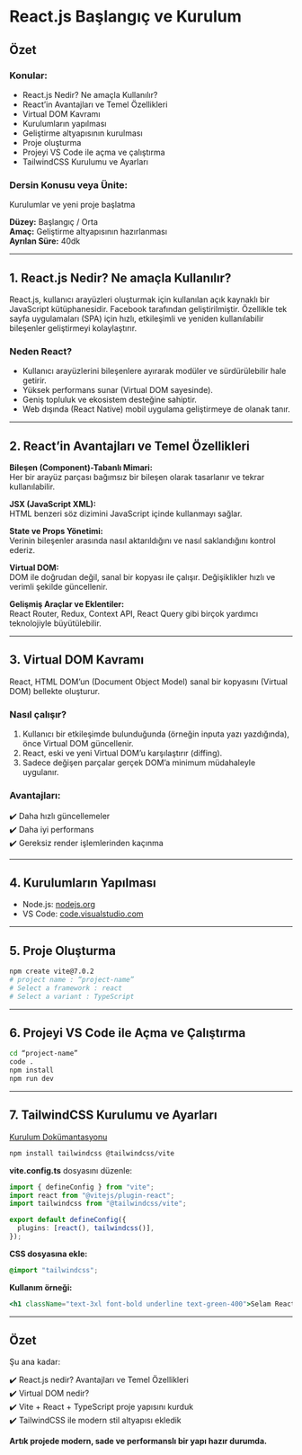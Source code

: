 # React.js Başlangıç ve Kurulum

## Özet

### Konular:

- React.js Nedir? Ne amaçla Kullanılır?
- React’in Avantajları ve Temel Özellikleri
- Virtual DOM Kavramı
- Kurulumların yapılması
- Geliştirme altyapısının kurulması
- Proje oluşturma
- Projeyi VS Code ile açma ve çalıştırma
- TailwindCSS Kurulumu ve Ayarları

### Dersin Konusu veya Ünite:

Kurulumlar ve yeni proje başlatma

**Düzey:** Başlangıç / Orta  
**Amaç:** Geliştirme altyapısının hazırlanması  
**Ayrılan Süre:** 40dk

---

## 1. React.js Nedir? Ne amaçla Kullanılır?

React.js, kullanıcı arayüzleri oluşturmak için kullanılan açık kaynaklı bir JavaScript kütüphanesidir. Facebook tarafından geliştirilmiştir. Özellikle tek sayfa uygulamaları (SPA) için hızlı, etkileşimli ve yeniden kullanılabilir bileşenler geliştirmeyi kolaylaştırır.

### Neden React?

- Kullanıcı arayüzlerini bileşenlere ayırarak modüler ve sürdürülebilir hale getirir.
- Yüksek performans sunar (Virtual DOM sayesinde).
- Geniş topluluk ve ekosistem desteğine sahiptir.
- Web dışında (React Native) mobil uygulama geliştirmeye de olanak tanır.

---

## 2. React’in Avantajları ve Temel Özellikleri

**Bileşen (Component)-Tabanlı Mimari:**  
Her bir arayüz parçası bağımsız bir bileşen olarak tasarlanır ve tekrar kullanılabilir.

**JSX (JavaScript XML):**  
HTML benzeri söz dizimini JavaScript içinde kullanmayı sağlar.

**State ve Props Yönetimi:**  
Verinin bileşenler arasında nasıl aktarıldığını ve nasıl saklandığını kontrol ederiz.

**Virtual DOM:**  
DOM ile doğrudan değil, sanal bir kopyası ile çalışır. Değişiklikler hızlı ve verimli şekilde güncellenir.

**Gelişmiş Araçlar ve Eklentiler:**  
React Router, Redux, Context API, React Query gibi birçok yardımcı teknolojiyle büyütülebilir.

---

## 3. Virtual DOM Kavramı

React, HTML DOM’un (Document Object Model) sanal bir kopyasını (Virtual DOM) bellekte oluşturur.

### Nasıl çalışır?

1. Kullanıcı bir etkileşimde bulunduğunda (örneğin inputa yazı yazdığında), önce Virtual DOM güncellenir.
2. React, eski ve yeni Virtual DOM’u karşılaştırır (diffing).
3. Sadece değişen parçalar gerçek DOM’a minimum müdahaleyle uygulanır.

### Avantajları:

✔️ Daha hızlı güncellemeler  
✔️ Daha iyi performans  
✔️ Gereksiz render işlemlerinden kaçınma

---

## 4. Kurulumların Yapılması

- Node.js: [nodejs.org](https://nodejs.org/en/download)
- VS Code: [code.visualstudio.com](https://code.visualstudio.com)

---

## 5. Proje Oluşturma

```bash
npm create vite@7.0.2
# project name : “project-name”
# Select a framework : react
# Select a variant : TypeScript
```

---

## 6. Projeyi VS Code ile Açma ve Çalıştırma

```bash
cd “project-name”
code .
npm install
npm run dev
```

---

## 7. TailwindCSS Kurulumu ve Ayarları

[Kurulum Dokümantasyonu](https://tailwindcss.com/docs/installation/using-vite)

```bash
npm install tailwindcss @tailwindcss/vite
```

**vite.config.ts** dosyasını düzenle:

```ts
import { defineConfig } from "vite";
import react from "@vitejs/plugin-react";
import tailwindcss from "@tailwindcss/vite";

export default defineConfig({
  plugins: [react(), tailwindcss()],
});
```

**CSS dosyasına ekle:**

```css
@import "tailwindcss";
```

**Kullanım örneği:**

```jsx
<h1 className="text-3xl font-bold underline text-green-400">Selam React.js!</h1>
```

---

## Özet

Şu ana kadar:

✔️ React.js nedir? Avantajları ve Temel Özellikleri  
✔️ Virtual DOM nedir?  
✔️ Vite + React + TypeScript proje yapısını kurduk  
✔️ TailwindCSS ile modern stil altyapısı ekledik

**Artık projede modern, sade ve performanslı bir yapı hazır durumda.**
